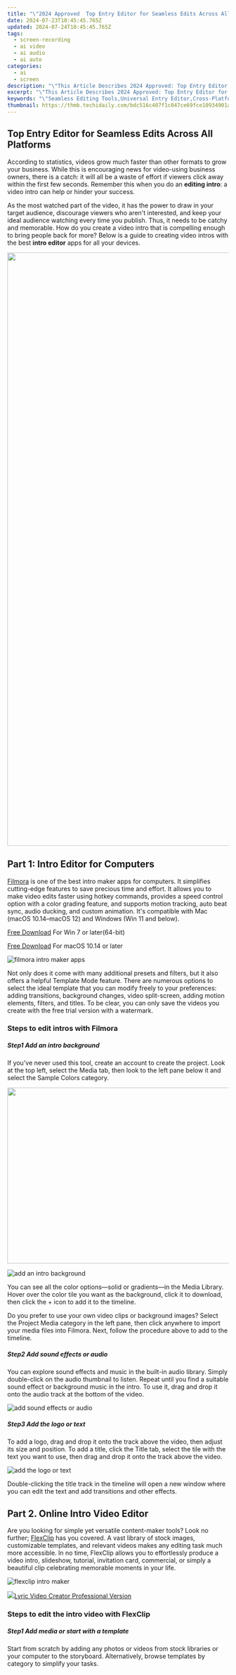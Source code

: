 ```yaml
---
title: "\"2024 Approved  Top Entry Editor for Seamless Edits Across All Platforms\""
date: 2024-07-23T10:45:45.765Z
updated: 2024-07-24T10:45:45.765Z
tags: 
  - screen-recording
  - ai video
  - ai audio
  - ai auto
categories: 
  - ai
  - screen
description: "\"This Article Describes 2024 Approved: Top Entry Editor for Seamless Edits Across All Platforms\""
excerpt: "\"This Article Describes 2024 Approved: Top Entry Editor for Seamless Edits Across All Platforms\""
keywords: "\"Seamless Editing Tools,Universal Entry Editor,Cross-Platform Content Creation,Top Editors Software,Smooth Multiplatform Editing,Unified Edit Platforms,Expert Seamless Editing Solutions\""
thumbnail: https://thmb.techidaily.com/bdc516c407f1c047ce69fce10934901af5b77e56306af6bf8cabd1b35043cc3e.jpg
---
```


## Top Entry Editor for Seamless Edits Across All Platforms

According to statistics, videos grow much faster than other formats to grow your business. While this is encouraging news for video-using business owners, there is a catch: it will all be a waste of effort if viewers click away within the first few seconds. Remember this when you do an **editing intro**: a video intro can help or hinder your success.

As the most watched part of the video, it has the power to draw in your target audience, discourage viewers who aren't interested, and keep your ideal audience watching every time you publish. Thus, it needs to be catchy and memorable. How do you create a video intro that is compelling enough to bring people back for more? Below is a guide to creating video intros with the best **intro editor** apps for all your devices.

<!-- affiliate ads begin -->
<a href="https://twopages.pxf.io/c/5597632/1873305/18544" target="_top" id="1873305"><img src="//a.impactradius-go.com/display-ad/18544-1873305" border="0" alt="" width="1080" height="1350"/></a><img height="0" width="0" src="https://imp.pxf.io/i/5597632/1873305/18544" style="position:absolute;visibility:hidden;" border="0" />
<!-- affiliate ads end -->
## Part 1: Intro Editor for Computers

[Filmora](https://tools.techidaily.com/wondershare/filmora/download/) is one of the best intro maker apps for computers. It simplifies cutting-edge features to save precious time and effort. It allows you to make video edits faster using hotkey commands, provides a speed control option with a color grading feature, and supports motion tracking, auto beat sync, audio ducking, and custom animation. It's compatible with Mac (macOS 10.14–macOS 12) and Windows (Win 11 and below).

[Free Download](https://tools.techidaily.com/wondershare/filmora/download/) For Win 7 or later(64-bit)

[Free Download](https://tools.techidaily.com/wondershare/filmora/download/) For macOS 10.14 or later

![filmora intro maker apps](https://images.wondershare.com/filmora/guide/startup-window-01.png)

Not only does it come with many additional presets and filters, but it also offers a helpful Template Mode feature. There are numerous options to select the ideal template that you can modify freely to your preferences: adding transitions, background changes, video split-screen, adding motion elements, filters, and titles. To be clear, you can only save the videos you create with the free trial version with a watermark.

### Steps to edit intros with Filmora

##### Step1 Add an intro background

If you've never used this tool, create an account to create the project. Look at the top left, select the Media tab, then look to the left pane below it and select the Sample Colors category.

<!-- affiliate ads begin -->
<a href="https://aidotcom.pxf.io/c/5597632/2086436/19576" target="_top" id="2086436"><img src="//a.impactradius-go.com/display-ad/19576-2086436" border="0" alt="" width="1500" height="400"/></a><img height="0" width="0" src="https://imp.pxf.io/i/5597632/2086436/19576" style="position:absolute;visibility:hidden;" border="0" />
<!-- affiliate ads end -->
![add an intro background](https://images.wondershare.com/filmora/guide/types-of-titles-win-1.png)

You can see all the color options—solid or gradients—in the Media Library. Hover over the color tile you want as the background, click it to download, then click the + icon to add it to the timeline.

Do you prefer to use your own video clips or background images? Select the Project Media category in the left pane, then click anywhere to import your media files into Filmora. Next, follow the procedure above to add to the timeline.

##### Step2 Add sound effects or audio

You can explore sound effects and music in the built-in audio library. Simply double-click on the audio thumbnail to listen. Repeat until you find a suitable sound effect or background music in the intro. To use it, drag and drop it onto the audio track at the bottom of the video.

![add sound effects or audio](https://images.wondershare.com/filmora/guide/add-titles-win-1.png)

##### Step3 Add the logo or text

To add a logo, drag and drop it onto the track above the video, then adjust its size and position. To add a title, click the Title tab, select the tile with the text you want to use, then drag and drop it onto the track above the video.

![add the logo or text](https://images.wondershare.com/filmora/guide/add-titles-win-2.png)

Double-clicking the title track in the timeline will open a new window where you can edit the text and add transitions and other effects.

## Part 2\. Online Intro Video Editor

Are you looking for simple yet versatile content-maker tools? Look no further; [FlexClip](https://www.flexclip.com/) has you covered. A vast library of stock images, customizable templates, and relevant videos makes any editing task much more accessible. In no time, FlexClip allows you to effortlessly produce a video intro, slideshow, tutorial, invitation card, commercial, or simply a beautiful clip celebrating memorable moments in your life.

![flexclip intro maker](https://images.wondershare.com/filmora/article-images/2022/09/flexclip-intro-maker.jpg)

<!-- affiliate ads begin -->
<a href="https://secure.2checkout.com/order/checkout.php?PRODS=11224199&QTY=1&AFFILIATE=108875&CART=1"><img src="https://secure.avangate.com/images/merchant/e09fdffe648a30658a9657bbed7b2388/products/copy_boxshot_lyricvideo.png" border="0">Lyric Video Creator Professional Version</a>
<!-- affiliate ads end -->
### Steps to edit the intro video with FlexClip

##### Step1 Add media or start with a template

Start from scratch by adding any photos or videos from stock libraries or your computer to the storyboard. Alternatively, browse templates by category to simplify your tasks.

<!-- affiliate ads begin -->
<span id="1793213">
					<video width="1080" height="1620" style="cursor:pointer"
           poster="//a.impactradius-go.com/display-clicktoplayimage/1793213.jpeg"
           onclick="if(!this.playClicked){this.play();this.setAttribute('controls',true);this.playClicked=true;}">
	   <source src="//a.impactradius-go.com/display-ad/19135-1793213">
	   <img src="//a.impactradius-go.com/display-clicktoplayimage/1793213.jpeg" style="border: none; height: 100%; width: 100%; object-fit: contain">
	</video>
	<div style="width:1080px;text-align:center"><a href="javascript:window.open(decodeURIComponent('https%3A%2F%2Ftinyland.pxf.io%2Fc%2F5597632%2F1793213%2F19135'), '_blank');void(0);">Click here</a></div>
</span>
<img height="0" width="0" src="https://imp.pxf.io/i/5597632/1793213/19135" style="position:absolute;visibility:hidden;" border="0" />
<!-- affiliate ads end -->
![add meta flexclip](https://images.wondershare.com/filmora/article-images/2022/09/add-meta-flexclip.jpg)

##### Step2 Customize

Add music, text, or audio/voiceover to your intro video to make it more engaging. You can make any changes using the timeline or storyboard.

![customize text flexclip](https://images.wondershare.com/filmora/article-images/2022/09/customize-text-flexclip.jpg)

##### Step3 Export

You are now prepared to share your movie intro videos online or download them in various definitions and aspect ratios.

![export video flexclip intro maker](https://images.wondershare.com/filmora/article-images/2022/09/export-video-flexclip-intro-maker.jpg)

<!-- affiliate ads begin -->
<a href="https://secure.2checkout.com/order/checkout.php?PRODS=37100474&QTY=1&AFFILIATE=108875&CART=1"><img src="https://awario.com/images/pages/index/img-platform-ui-1280@1x.avif" border="0"></a>
<!-- affiliate ads end -->
## Part 3\. Edit Intro Video on iPhone

Intro Tube: Intro Video Maker could be your best **intro editor** app to make high-quality intros quickly and easily on your iPhone. Over a thousand premade intro video templates and 700+ motion stickers are available to help you get started. All your introductions videos can be exported to your iPhone's camera roll and used in your preferred video editing app. You won't have access to all its features if you use the free version.

<!-- affiliate ads begin -->
<a href="https://secure.2checkout.com/order/checkout.php?PRODS=3851691&QTY=1&AFFILIATE=108875&CART=1"><img src="http://www.aiseesoft.com/avangate/30p/banner.jpg" border="0"></a>
<!-- affiliate ads end -->
![introtube video maker app](https://images.wondershare.com/filmora/article-images/2022/09/introtube-video-maker-app.jpg)

<!-- affiliate ads begin -->
<a href="https://secure.2checkout.com/order/checkout.php?PRODS=3851655&QTY=1&AFFILIATE=108875&CART=1"><img src="http://www.aiseesoft.com/avangate/30p/banner.jpg" border="0"></a>
<!-- affiliate ads end -->
### Steps to edit the intro video with Intro Tube

##### Step1 Start with a template or add media

To start, pick an intro template from the library that varies from aesthetic vlogs' stylish intros to eye-catching 3D gaming trailers. Alternatively, you can create a new introduction by adding media.

![open introtube app iphone](https://images.wondershare.com/filmora/article-images/2022/09/open-introtube-app-iphone.jpg)

##### Step2 Customize

The next step is to make the intro fit your needs by modifying the screen's background and adding text, audio, or a logo. IntroTube's huge library of filters, text animations, effects, stickers, and more implies that you'll never be at a loss for what to put in your intro videos. To further customize your intro, you can play an audio track from the sound library or even record a voice.

![customize text introtube app](https://images.wondershare.com/filmora/article-images/2022/09/customize-text-introtube-app.jpg)

##### Step3 Export

Make sure your intro video has everything you need before exporting it. When you're confident, you can download it in various resolutions and ratios to share it with your audience.

<!-- affiliate ads begin -->
<a href="https://secure.2checkout.com/order/checkout.php?PRODS=4572700&QTY=1&AFFILIATE=108875&CART=1"><img src="	https://www.tubedigger.com/wp-content/uploads/2020/08/tubedigger-software-new.png" border="0">TubeDigger - online video downloader from mostly any site</a>
<!-- affiliate ads end -->
## Part 4\. Intro Video Editor for Android

Intro Maker is a handy app for Android devices that allows you to create polished, professional-looking introductions and outros. Not only is this program simple to operate, but it also offers a library of over 4,000 customizable intro templates. You can customize it however you like by changing the color scheme, adding your flair with unlimited photos, videos, and texts, and choosing from among 50+ royalty-free music.

<!-- affiliate ads begin -->
<a href="https://cowinaudio.pxf.io/c/5597632/1116855/13794" target="_top" id="1116855"><img src="//a.impactradius-go.com/display-ad/13794-1116855" border="0" alt="" width="767" height="285"/></a><img height="0" width="0" src="https://imp.pxf.io/i/5597632/1116855/13794" style="position:absolute;visibility:hidden;" border="0" />
<!-- affiliate ads end -->
### Steps to edit intros with Intro Maker Android

##### Step1 Choose a template

Launch Intro Maker, choose a template for your video intro, choose a resolution, and tap to download and edit. There are numerous options and categories, from cute to aesthetic and formal to super cool with 3D effects.

![open intro maker android](https://images.wondershare.com/filmora/article-images/2022/09/open-intro-maker-android.jpg)

##### Step2 Customize

Give your video a personal touch by editing text and adding sound effects, music, images, or filters. It's effortless to use this app; just tap to make changes to existing content, hold and drag the arrow keys to set the duration, and tap to add new material.

![customize text intro maker android](https://images.wondershare.com/filmora/article-images/2022/09/customize-text-intro-maker-android.jpg)

##### Step3 Export and share

Have you finalized your introduction video? The video editing and exporting processes can be completed with just a few taps.

<!-- affiliate ads begin -->
<a href="https://appsumo.8odi.net/c/5597632/2075471/7443" target="_top" id="2075471"><img src="//a.impactradius-go.com/display-ad/7443-2075471" border="0" alt="" width="1200" height="600"/></a><img height="0" width="0" src="https://appsumo.8odi.net/i/5597632/2075471/7443" style="position:absolute;visibility:hidden;" border="0" />
<!-- affiliate ads end -->
![export video intro maker android](https://images.wondershare.com/filmora/article-images/2022/09/export-video-intro-maker-android.jpg)

<!-- affiliate ads begin -->
<a href="https://shop.mondly.com/affiliate.php?ACCOUNT=ATISTUDI&AFFILIATE=108875&PATH=https%3A%2F%2Fwww.mondly.com%3FAFFILIATE%3D108875%26RESOURCE%3D%2BEducational%2B300x600%2B"><img src="https://secure.avangate.com/images/merchant/69c418c33ec2e1a4267fa9bb77fa1428/educational-300x600.gif" border="0"></a>
<!-- affiliate ads end -->
## Conclusion

It's no longer necessary to spend a lot of time and effort or to hire a highly skilled designer to create a video introduction; all it takes is a few clicks and some customization. These four **intro editor** apps make it simple for anyone to create professional-quality intro videos on any device, regardless of technical ability. So, which do you like best?


<ins class="adsbygoogle"
     style="display:block"
     data-ad-format="autorelaxed"
     data-ad-client="ca-pub-7571918770474297"
     data-ad-slot="1223367746"></ins>

<ins class="adsbygoogle"
     style="display:block"
     data-ad-format="autorelaxed"
     data-ad-client="ca-pub-7571918770474297"
     data-ad-slot="1223367746"></ins>



<ins class="adsbygoogle"
     style="display:block"
     data-ad-client="ca-pub-7571918770474297"
     data-ad-slot="8358498916"
     data-ad-format="auto"
     data-full-width-responsive="true"></ins>




<span class="atpl-alsoreadstyle">Also read:</span>
<div><ul>
<li><a href="https://some-knowledge.techidaily.com/new-improving-box-pull-back-pleasure/"><u>[New] Improving Box Pull-Back Pleasure</u></a></li>
<li><a href="https://some-guidance.techidaily.com/new-the-complete-guide-to-conquering-video-editing-with-vivocut/"><u>[New] The Complete Guide to Conquering Video Editing with VivoCut</u></a></li>
<li><a href="https://some-guidance.techidaily.com/new-the-secret-language-of-success-top-20-market-phrases/"><u>[New] The Secret Language of Success - Top 20 Market Phrases</u></a></li>
<li><a href="https://some-guidance.techidaily.com/new-the-ultimate-guide-to-extracting-youtube-subtitles-srt/"><u>[New] The Ultimate Guide to Extracting YouTube Subtitles (SRT)</u></a></li>
<li><a href="https://some-guidance.techidaily.com/new-toggle-picture-in-picture-youtube-viewing-tips-for-ios-users/"><u>[New] Toggle Picture In Picture  YouTube Viewing Tips for iOS Users</u></a></li>
<li><a href="https://facebook-video-footage.techidaily.com/new-top-pick-the-most-versatile-gif-software/"><u>[New] Top Pick  The Most Versatile GIF Software</u></a></li>
<li><a href="https://some-guidance.techidaily.com/new-ultimate-guide-to-the-best-free-image-overlay-tools-for-mobile/"><u>[New] Ultimate Guide to the Best Free Image Overlay Tools for Mobile</u></a></li>
<li><a href="https://some-guidance.techidaily.com/new-unleash-creativity-with-iphone-burst-photography/"><u>[New] Unleash Creativity with iPhone Burst Photography</u></a></li>
<li><a href="https://some-guidance.techidaily.com/new-unleashing-potential-vr-innovations-for-fun-and-games/"><u>[New] Unleashing Potential  VR Innovations for Fun & Games</u></a></li>
<li><a href="https://facebook-video-recording.techidaily.com/updated-in-2024-artful-approaches-to-elevating-your-fb-ad-reach/"><u>[Updated] In 2024, Artful Approaches to Elevating Your FB Ad Reach</u></a></li>
<li><a href="https://article-helps.techidaily.com/updated-spotlight-techniques-for-android-videography/"><u>[Updated] Spotlight Techniques for Android Videography</u></a></li>
<li><a href="https://some-guidance.techidaily.com/updated-supreme-4k-display-selection-the-best-of-ten/"><u>[Updated] Supreme 4K Display Selection  The Best of Ten</u></a></li>
<li><a href="https://some-guidance.techidaily.com/updated-the-compreenasive-breakdown-how-to-use-microsofts-movie-maker-on-w11/"><u>[Updated] The Compreenasive Breakdown  How to Use Microsoft's Movie Maker on W11</u></a></li>
<li><a href="https://some-guidance.techidaily.com/updated-the-ultimate-tutorial-sending-subtitles-via-srt-to-twitter-facebook-and-more/"><u>[Updated] The Ultimate Tutorial  Sending Subtitles via SRT to Twitter, Facebook & More</u></a></li>
<li><a href="https://some-guidance.techidaily.com/updated-the-underdeveloped-world-of-vr-experiences/"><u>[Updated] The Underdeveloped World of VR Experiences</u></a></li>
<li><a href="https://some-guidance.techidaily.com/updated-time-travel-with-your-phones-videos/"><u>[Updated] Time Travel with Your Phone's Videos</u></a></li>
<li><a href="https://some-guidance.techidaily.com/updated-to-turn-off-or-not-navigating-through-your-off-facebook-activities/"><u>[Updated] To Turn Off or Not  Navigating Through Your Off-Facebook Activities</u></a></li>
<li><a href="https://some-guidance.techidaily.com/updated-top-10-mobile-vr-headsets/"><u>[Updated] Top 10 Mobile VR Headsets</u></a></li>
<li><a href="https://some-guidance.techidaily.com/updated-top-10-stabilizing-tech-for-youtube-creators-success/"><u>[Updated] Top 10 Stabilizing Tech for YouTube Creators' Success</u></a></li>
<li><a href="https://some-guidance.techidaily.com/updated-top-5-budget-action-camcorders-in-full-hd/"><u>[Updated] Top 5 Budget Action Camcorders in Full HD</u></a></li>
<li><a href="https://some-guidance.techidaily.com/updated-top-cameraphone-gimbal-optimal-pan-and-tilt-stability/"><u>[Updated] Top Camera/Phone Gimbal – Optimal Pan & Tilt Stability</u></a></li>
<li><a href="https://some-guidance.techidaily.com/updated-top-oculus-vr-ultimate-player-reviews/"><u>[Updated] Top Oculus VR  Ultimate Player Reviews</u></a></li>
<li><a href="https://some-guidance.techidaily.com/updated-ultimate-8-photo-montage-synthesizer-online/"><u>[Updated] Ultimate 8 Photo Montage Synthesizer Online</u></a></li>
<li><a href="https://some-guidance.techidaily.com/updated-ultimate-glossary-for-googles-voice-to-text-feature/"><u>[Updated] Ultimate Glossary for Google's Voice-to-Text Feature</u></a></li>
<li><a href="https://some-guidance.techidaily.com/updated-undetectable-volume-variations-in-garageband-artistry/"><u>[Updated] Undetectable Volume Variations in Garageband Artistry</u></a></li>
<li><a href="https://some-guidance.techidaily.com/updated-unlock-the-world-of-vr-with-your-phone-in-minutes/"><u>[Updated] Unlock the World of VR with Your Phone in Minutes</u></a></li>
<li><a href="https://some-guidance.techidaily.com/updated-unparalleled-live-tv-experience-with-local-channels/"><u>[Updated] Unparalleled Live TV Experience with Local Channels</u></a></li>
<li><a href="https://some-guidance.techidaily.com/updated-unveiling-vidas-power-for-film-and-video-professionals/"><u>[Updated] Unveiling Vida's Power for Film and Video Professionals</u></a></li>
<li><a href="https://some-guidance.techidaily.com/updated-unveiling-vllo-usability-stories/"><u>[Updated] Unveiling VLLO Usability Stories</u></a></li>
<li><a href="https://some-guidance.techidaily.com/2024-approved-tis-the-tape-a-1992-rewind-at-goofys-cinema/"><u>2024 Approved  'Tis the Tape!'  A 1992 Rewind at Goofy's Cinema</u></a></li>
<li><a href="https://fox-links.techidaily.com/2024-approved-discover-the-9-hottest-sites-for-3d-graffiti-font-download/"><u>2024 Approved  Discover the 9 Hottest Sites for 3D Graffiti Font Download</u></a></li>
<li><a href="https://some-guidance.techidaily.com/2024-approved-precision-in-film-craft-advanced-kinemaster-strategies/"><u>2024 Approved  Precision in Film Craft  Advanced Kinemaster Strategies</u></a></li>
<li><a href="https://some-guidance.techidaily.com/2024-approved-tech-savvy-approach-to-downloading-apods-content/"><u>2024 Approved  Tech-Savvy Approach to Downloading APods Content</u></a></li>
<li><a href="https://some-guidance.techidaily.com/2024-approved-the-ultimate-asus-display-a-journey-through-precision-and-color/"><u>2024 Approved  The Ultimate ASUS Display  A Journey Through Precision and Color</u></a></li>
<li><a href="https://some-guidance.techidaily.com/2024-approved-ultimate-list-of-free-got-tune-sources/"><u>2024 Approved  Ultimate List of Free GoT Tune Sources</u></a></li>
<li><a href="https://some-guidance.techidaily.com/2024-approved-uncovering-veiled-viewer-interactions-with-video-content/"><u>2024 Approved  Uncovering Veiled Viewer Interactions with Video Content</u></a></li>
<li><a href="https://some-guidance.techidaily.com/2024-approved-unseen-streamer-how-to-live-stream-privately-on-instagram/"><u>2024 Approved  Unseen Streamer  How to Live-Stream Privately on Instagram</u></a></li>
<li><a href="https://youtube-sure.techidaily.com/approved-youtube-shorts-demystified-in-30-minutes/"><u>2024 Approved  YouTube Shorts Demystified in 30 Minutes</u></a></li>
<li><a href="https://some-guidance.techidaily.com/in-2024-tactical-steps-to-download-securely-free-vlc-media-on-mac/"><u>In 2024, Tactical Steps to Download Securely Free VLC Media on MAC</u></a></li>
<li><a href="https://some-guidance.techidaily.com/in-2024-the-art-of-conducting-engaging-interviews/"><u>In 2024, The Art of Conducting Engaging Interviews</u></a></li>
<li><a href="https://apple-account.techidaily.com/in-2024-turning-off-two-factor-authentication-on-apple-iphone-13-pro-5-tips-you-must-know-by-drfone-ios/"><u>In 2024, Turning Off Two Factor Authentication On Apple iPhone 13 Pro? 5 Tips You Must Know</u></a></li>
<li><a href="https://screen-video-capture.techidaily.com/mastering-ps4-game-capture-via-obs-studio-for-2024/"><u>Mastering PS4 Game Capture via OBS Studio for 2024</u></a></li>
<li><a href="https://snapchat-videos.techidaily.com/mastering-the-art-of-backward-movies-on-snapchat-for-2024/"><u>Mastering the Art of Backward Movies on Snapchat for 2024</u></a></li>
<li><a href="https://some-guidance.techidaily.com/metaverse-advertising-insights-and-tactics-for-2024/"><u>Metaverse Advertising Insights & Tactics for 2024</u></a></li>
<li><a href="https://printer-issues.techidaily.com/quick-printer-fixes-five-steps-to-ensure-your-canon-works-in-windows-11/"><u>Quick Printer Fixes: Five Steps to Ensure Your Canon Works in Windows 11</u></a></li>
<li><a href="https://network-issues.techidaily.com/re-enabling-display-set-configurations-on-windows-107/"><u>Re-Enabling Display Set Configurations on Windows 10/7</u></a></li>
<li><a href="https://some-guidance.techidaily.com/the-essence-of-sound-diminishment-a-lumafusion-insight-for-2024/"><u>The Essence of Sound Diminishment  A Lumafusion Insight for 2024</u></a></li>
<li><a href="https://some-guidance.techidaily.com/the-quirks-of-playback-solving-frozen-photobooth-videos-for-2024/"><u>The Quirks of Playback  Solving Frozen Photobooth Videos for 2024</u></a></li>
<li><a href="https://some-guidance.techidaily.com/top-10-premier-live-streaming-platforms-a-comparative-guide-for-2024/"><u>Top 10 Premier Live Streaming Platforms  A Comparative Guide for 2024</u></a></li>
<li><a href="https://sound-optimizing.techidaily.com/updated-2023s-most-trusted-free-audio-collections-for-visual-storytelling/"><u>Updated 2023S Most Trusted Free Audio Collections for Visual Storytelling</u></a></li>
<li><a href="https://ai-live-streaming.techidaily.com/updated-2024-approved-top-9-free-tv-streaming-services-or-sites-to-use/"><u>Updated 2024 Approved Top 9 Free TV Streaming Services or Sites To Use</u></a></li>
</ul></div>
